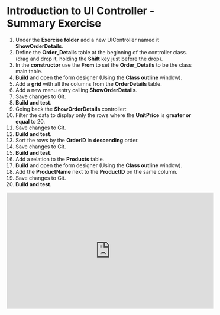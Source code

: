 ﻿# Introduction to UI Controller - Summary Exercise


1.	Under the **Exercise folder** add a new UIController named it **ShowOrderDetails**.
1.	Define the **Order_Details** table at the beginning of the controller class.(drag and drop it, holding the **Shift** key just before the drop).
1.  In the **constructor** use the **From** to set the **Order_Details** to be the class main table.
1.  **Build** and open the form designer (Using the **Class outline** window). 
1.  Add a **grid** with all the columns from the **OrderDetails** table.
1.	Add a new menu entry calling **ShowOrderDetails**.
7.  Save changes to Git.
1.  **Build and test**.
1.  Going back the **ShowOrderDetails** controller:
1.	Filter the data to display only the rows where the **UnitPrice** is **greater or equal** to 20.
1.  Save changes to Git.
12. **Build and test**.
1.	Sort the rows by the **OrderID** in **descending** order.
1.  Save changes to Git.
15. **Build and test**.
1.	Add a relation to the **Products** table. 
1.  **Build** and open the form designer (Using the **Class outline** window). 
1.  Add the **ProductName** next to the **ProductID** on the same column.
1.	Save changes to Git.
20. **Build and test**.


<iframe width="560" height="315" src="https://www.youtube.com/embed/yXLJhIwrFdY?list=PL1DEQjXG2xnKwhPzEwuvVkEL7a_D9-pkL" frameborder="0" allowfullscreen></iframe>

